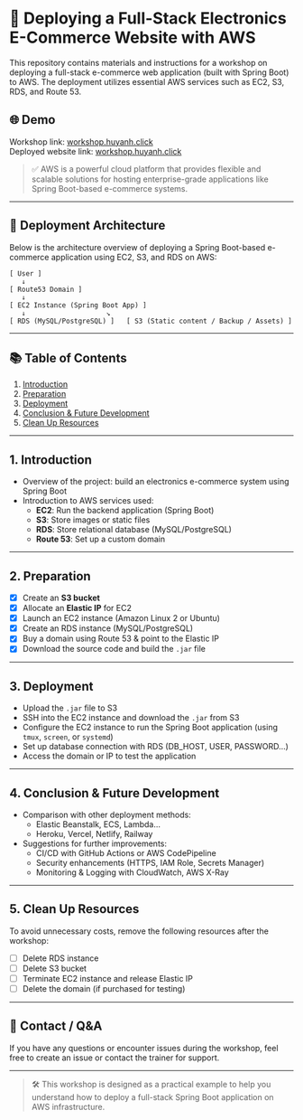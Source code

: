 
# 🚀 Deploying a Full-Stack Electronics E-Commerce Website with AWS

This repository contains materials and instructions for a workshop on deploying a full-stack e-commerce web application (built with Spring Boot) to AWS. The deployment utilizes essential AWS services such as EC2, S3, RDS, and Route 53.

## 🌐 Demo

Workshop link: [workshop.huyanh.click](https://workshop.huyanh.click)  
Deployed website link: [workshop.huyanh.click](https://workshop.huyanh.click)

> ✅ AWS is a powerful cloud platform that provides flexible and scalable solutions for hosting enterprise-grade applications like Spring Boot-based e-commerce systems.

---

## 🧱 Deployment Architecture

Below is the architecture overview of deploying a Spring Boot-based e-commerce application using EC2, S3, and RDS on AWS:

```
[ User ] 
   ↓
[ Route53 Domain ]
   ↓
[ EC2 Instance (Spring Boot App) ]
   ↓                    ↘
[ RDS (MySQL/PostgreSQL) ]   [ S3 (Static content / Backup / Assets) ]
```

---

## 📚 Table of Contents

1. [Introduction](#1-introduction)
2. [Preparation](#2-preparation)
3. [Deployment](#3-deployment)
4. [Conclusion & Future Development](#4-conclusion--future-development)
5. [Clean Up Resources](#5-clean-up-resources)

---

## 1. Introduction

- Overview of the project: build an electronics e-commerce system using Spring Boot
- Introduction to AWS services used:
  - **EC2**: Run the backend application (Spring Boot)
  - **S3**: Store images or static files
  - **RDS**: Store relational database (MySQL/PostgreSQL)
  - **Route 53**: Set up a custom domain

---

## 2. Preparation

- [x] Create an **S3 bucket**
- [x] Allocate an **Elastic IP** for EC2
- [x] Launch an EC2 instance (Amazon Linux 2 or Ubuntu)
- [x] Create an RDS instance (MySQL/PostgreSQL)
- [x] Buy a domain using Route 53 & point to the Elastic IP
- [x] Download the source code and build the `.jar` file

---

## 3. Deployment

- Upload the `.jar` file to S3
- SSH into the EC2 instance and download the `.jar` from S3
- Configure the EC2 instance to run the Spring Boot application (using `tmux`, `screen`, or `systemd`)
- Set up database connection with RDS (DB_HOST, USER, PASSWORD…)
- Access the domain or IP to test the application

---

## 4. Conclusion & Future Development

- Comparison with other deployment methods:
  - Elastic Beanstalk, ECS, Lambda...
  - Heroku, Vercel, Netlify, Railway
- Suggestions for further improvements:
  - CI/CD with GitHub Actions or AWS CodePipeline
  - Security enhancements (HTTPS, IAM Role, Secrets Manager)
  - Monitoring & Logging with CloudWatch, AWS X-Ray

---

## 5. Clean Up Resources

To avoid unnecessary costs, remove the following resources after the workshop:

- [ ] Delete RDS instance
- [ ] Delete S3 bucket
- [ ] Terminate EC2 instance and release Elastic IP
- [ ] Delete the domain (if purchased for testing)

---

## 📎 Contact / Q&A

If you have any questions or encounter issues during the workshop, feel free to create an issue or contact the trainer for support.

---

> 🛠 This workshop is designed as a practical example to help you understand how to deploy a full-stack Spring Boot application on AWS infrastructure.
